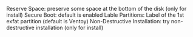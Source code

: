 Reserve Space: preserve some space at the bottom of the disk (only for install)
Secure Boot: default is enabled
Lable Partitions: Label of the 1st exfat partition (default is Ventoy)
Non-Destructive Installation: try non-destructive installation (only for install)
